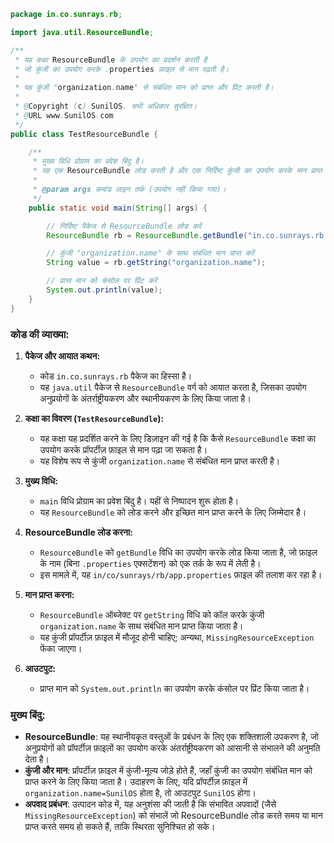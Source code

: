 ```java
package in.co.sunrays.rb;

import java.util.ResourceBundle;

/**
 * यह कक्षा ResourceBundle के उपयोग का प्रदर्शन करती है 
 * जो कुंजी का उपयोग करके .properties फ़ाइल से मान पढ़ती है।
 * 
 * यह कुंजी "organization.name" से संबंधित मान को प्राप्त और प्रिंट करती है।
 * 
 * @Copyright (c) SunilOS. सभी अधिकार सुरक्षित।
 * @URL www.SunilOS.com
 */
public class TestResourceBundle {

    /**
     * मुख्य विधि प्रोग्राम का प्रवेश बिंदु है।
     * यह एक ResourceBundle लोड करती है और एक निर्दिष्ट कुंजी का उपयोग करके मान प्राप्त करती है।
     * 
     * @param args कमांड लाइन तर्क (उपयोग नहीं किया गया)।
     */
    public static void main(String[] args) {

        // निर्दिष्ट पैकेज से ResourceBundle लोड करें
        ResourceBundle rb = ResourceBundle.getBundle("in.co.sunrays.rb.app");

        // कुंजी "organization.name" के साथ संबंधित मान प्राप्त करें
        String value = rb.getString("organization.name");

        // प्राप्त मान को कंसोल पर प्रिंट करें
        System.out.println(value);
    }
}
```

### कोड की व्याख्या:

1. **पैकेज और आयात कथन:**
   - कोड `in.co.sunrays.rb` पैकेज का हिस्सा है।
   - यह `java.util` पैकेज से `ResourceBundle` वर्ग को आयात करता है, जिसका उपयोग अनुप्रयोगों के अंतर्राष्ट्रीयकरण और स्थानीयकरण के लिए किया जाता है।

2. **कक्षा का विवरण (`TestResourceBundle`):**
   - यह कक्षा यह प्रदर्शित करने के लिए डिज़ाइन की गई है कि कैसे `ResourceBundle` कक्षा का उपयोग करके प्रॉपर्टीज़ फ़ाइल से मान पढ़ा जा सकता है।
   - यह विशेष रूप से कुंजी `organization.name` से संबंधित मान प्राप्त करती है।

3. **मुख्य विधि:**
   - `main` विधि प्रोग्राम का प्रवेश बिंदु है। यहीं से निष्पादन शुरू होता है।
   - यह `ResourceBundle` को लोड करने और इच्छित मान प्राप्त करने के लिए जिम्मेदार है।

4. **ResourceBundle लोड करना:**
   - `ResourceBundle` को `getBundle` विधि का उपयोग करके लोड किया जाता है, जो फ़ाइल के नाम (बिना `.properties` एक्सटेंशन) को एक तर्क के रूप में लेती है।
   - इस मामले में, यह `in/co/sunrays/rb/app.properties` फ़ाइल की तलाश कर रहा है।

5. **मान प्राप्त करना:**
   - `ResourceBundle` ऑब्जेक्ट पर `getString` विधि को कॉल करके कुंजी `organization.name` के साथ संबंधित मान प्राप्त किया जाता है।
   - यह कुंजी प्रॉपर्टीज़ फ़ाइल में मौजूद होनी चाहिए; अन्यथा, `MissingResourceException` फेंका जाएगा।

6. **आउटपुट:**
   - प्राप्त मान को `System.out.println` का उपयोग करके कंसोल पर प्रिंट किया जाता है।

### मुख्य बिंदु:
- **ResourceBundle**: यह स्थानीयकृत वस्तुओं के प्रबंधन के लिए एक शक्तिशाली उपकरण है, जो अनुप्रयोगों को प्रॉपर्टीज़ फ़ाइलों का उपयोग करके अंतर्राष्ट्रीयकरण को आसानी से संभालने की अनुमति देता है।
- **कुंजी और मान**: प्रॉपर्टीज़ फ़ाइल में कुंजी-मूल्य जोड़े होते हैं, जहाँ कुंजी का उपयोग संबंधित मान को प्राप्त करने के लिए किया जाता है। उदाहरण के लिए, यदि प्रॉपर्टीज़ फ़ाइल में `organization.name=SunilOS` होता है, तो आउटपुट `SunilOS` होगा।
- **अपवाद प्रबंधन**: उत्पादन कोड में, यह अनुशंसा की जाती है कि संभावित अपवादों (जैसे `MissingResourceException`) को संभालें जो ResourceBundle लोड करते समय या मान प्राप्त करते समय हो सकते हैं, ताकि स्थिरता सुनिश्चित हो सके।
